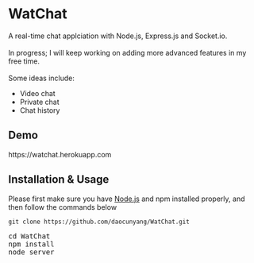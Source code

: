 # WatChat

A real-time chat applciation with Node.js, Express.js and Socket.io. <br /><br />
In progress; I will keep working on adding more advanced features in my free time.<br /><br />
Some ideas include: 
<ul>
  <li>Video chat</li>
  <li>Private chat</li>
  <li>Chat history</li>
</ul>

<h2>Demo</h2>
https://watchat.herokuapp.com

<h2>Installation & Usage</h2>
Please first make sure you have <a href="https://nodejs.org/en/">Node.js</a> and npm installed properly, and then follow the commands below
<pre><code>git clone https://github.com/daocunyang/WatChat.git <br /> </code><br />cd WatChat<br />npm install<br />node server
</pre>


